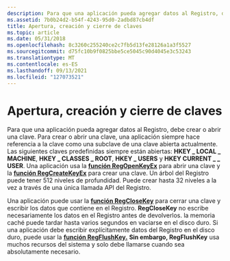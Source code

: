 ```yaml
---
description: Para que una aplicación pueda agregar datos al Registro, debe crear o abrir una clave.
ms.assetid: 7b0b24d2-b54f-4243-95d0-2adbd87cb4df
title: Apertura, creación y cierre de claves
ms.topic: article
ms.date: 05/31/2018
ms.openlocfilehash: 8c3260c255240ce2c7fb5d13fe28126a1a3f5527
ms.sourcegitcommit: d75fc10b9f0825bbe5ce5045c90d4045e3c53243
ms.translationtype: MT
ms.contentlocale: es-ES
ms.lasthandoff: 09/13/2021
ms.locfileid: "127073521"
---
```

# <a name="opening-creating-and-closing-keys"></a>Apertura, creación y cierre de claves

Para que una aplicación pueda agregar datos al Registro, debe crear o abrir una clave. Para crear o abrir una clave, una aplicación siempre hace referencia a la clave como una subclave de una clave abierta actualmente. Las siguientes claves predefinidas siempre están abiertas: **HKEY \_ LOCAL \_ MACHINE**, **HKEY \_ CLASSES \_ ROOT**, **HKEY \_ USERS** y **HKEY CURRENT \_ \_ USER**. Una aplicación usa la [**función RegOpenKeyEx**](/windows/desktop/api/Winreg/nf-winreg-regopenkeyexa) para abrir una clave y la [**función RegCreateKeyEx**](/windows/desktop/api/Winreg/nf-winreg-regcreatekeyexa) para crear una clave. Un árbol del Registro puede tener 512 niveles de profundidad. Puede crear hasta 32 niveles a la vez a través de una única llamada API del Registro.

Una aplicación puede usar la [**función RegCloseKey**](/windows/desktop/api/Winreg/nf-winreg-regclosekey) para cerrar una clave y escribir los datos que contiene en el Registro. **RegCloseKey** no escribe necesariamente los datos en el Registro antes de devolverlos. la memoria caché puede tardar hasta varios segundos en vaciarse en el disco duro. Si una aplicación debe escribir explícitamente datos del Registro en el disco duro, puede usar la [**función RegFlushKey.**](/windows/desktop/api/Winreg/nf-winreg-regflushkey) **Sin embargo, RegFlushKey** usa muchos recursos del sistema y solo debe llamarse cuando sea absolutamente necesario.

 

 



